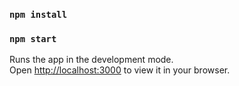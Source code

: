### `npm install`
### `npm start`

Runs the app in the development mode.\
Open [http://localhost:3000](http://localhost:3000) to view it in your browser.
